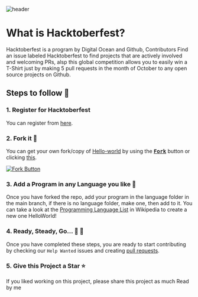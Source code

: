 ![header](https://raw.githubusercontent.com/GitHubExperts-LK/My-First-PR/master/resources/cover.jpeg)

# What is Hacktoberfest?
Hacktoberfest is a program by Digital Ocean and Github, Contributors Find an issue labeled Hacktoberfest to find projects that are actively involved and welcoming PRs, alsp this global competition allows you to easily win a T-Shirt just by making 5 pull requests in the month of October to any open source projects on Github. 

## Steps to follow :scroll:

### 1. Register for Hacktoberfest
You can register from [here](https://hacktoberfest.digitalocean.com).

### 2. Fork it :fork_and_knife:

You can get your own fork/copy of [Hello-world](https://github.com/GitHubExperts-LK/Hello-World) by using the <a href="https://github.com/GitHubExperts-LK/Hello-World/new/master?readme=1#fork-destination-box"><kbd><b>Fork</b></kbd></a> button or clicking [this](https://github.com/GitHubExperts-LK/Hello-World/new/master?readme=1#fork-destination-box).

 [![Fork Button](https://help.github.com/assets/images/help/repository/fork_button.jpg)](https://github.com/GitHubExperts-LK/Hello-World)

### 3. Add a Program in any Language you like 🎃 
Once you have forked the repo, add your program in the language folder in 
the main branch, if there is no language folder, make one, then add to it.
You can take a look at the [Programming Language List](https://en.wikipedia.org/wiki/List_of_programming_languages) in Wikipedia to create a new one HelloWorld!

### 4. Ready, Steady, Go... :turtle: :rabbit2:

Once you have completed these steps, you are ready to start contributing 
by checking our `Help Wanted` issues and creating [pull requests](https://github.com/GitHubExperts-LK/Hello-World/pulls).

### 5. Give this Project a Star :star:

If you liked working on this project, please share this project as much 
 Read by me

